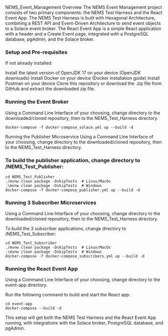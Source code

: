 NEMS_Event_Management
Overview
The NEMS Event Management project consists of two primary components: the NEMS Test Harness and the React Event App. The NEMS Test Harness is built with Hexagonal Architecture, combining a REST API and Event-Driven Architecture to send event objects to a Solace event broker. The React Event App is a simple React application with a header and a Create Event page, integrated with a PostgreSQL database, pgAdmin, and the Solace broker.

### Setup and Pre-requisites
If not already installed:

Install the latest version of OpenJDK 17 on your device (OpenJDK downloads)
Install Docker on your device (Docker installation guide)
Install Postman on your device
Clone this repository or download the .zip file from GitHub and extract the downloaded zip file.

### Running the Event Broker
Using a Command Line Interface of your choosing, change directory to the downloaded/cloned repository, then to the NEMS_Test_Harness directory.

 ```
docker-compose -f docker-compose_solace.yml up --build -d
 ```

 Running the Publisher Microservice
Using a Command Line Interface of your choosing, change directory to the downloaded/cloned repository, then to the NEMS_Test_Harness directory.

### To build the publisher application, change directory to /NEMS_Test_Publisher:
```
cd NEMS_Test_Publisher
./mvnw clean package -DskipTests  # Linux/MacOs
.\mvnw clean package -DskipTests  # Windows
docker-compose -f docker-compose_publisher.yml up --build -d
 ```
 
### Running 3 Subscriber Microservices
Using a Command Line Interface of your choosing, change directory to the downloaded/cloned repository, then to the NEMS_Test_Harness directory.

To build the 3 subscriber applications, change directory to /NEMS_Test_Subscriber:

```
cd NEMS_Test_Subscriber
./mvnw clean package -DskipTests  # Linux/MacOs
.\mvnw clean package -DskipTests  # Windows
docker-compose -f docker-compose_subscribers.yml up --build -d
```

### Running the React Event App
Using a Command Line Interface of your choosing, change directory to the event-app directory.

Run the following command to build and start the React app:
```
cd event-app
docker-compose --build -d
```

This setup will get both the NEMS Test Harness and the React Event App running, with integrations with the Solace broker, PostgreSQL database, and pgAdmin.

